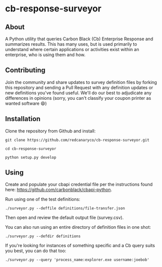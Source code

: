 cb-response-surveyor
================

About
-----

A Python utility that queries Carbon Black (Cb) Enterprise Response and
summarizes results. This has many uses, but is used primarily to understand
where certain applications or activities exist within an enterprise, who is
using them and how.

Contributing
------------

Join the community and share updates to survey definition files by forking this
repository and sending a Pull Request with any definition updates or new
definitions you've found useful. We'll do our best to adjudicate any differences 
in opinions (sorry, you can't classify your coupon printer as wanted software :smile:)

Installation
------------

Clone the repository from Github and install:

    git clone https://github.com/redcanaryco/cb-response-surveyor.git

    cd cb-response-surveyor

    python setup.py develop

Using
-----

Create and populate your cbapi credential file per the instructions found
here: https://github.com/carbonblack/cbapi-python.

Run using one of the test definitions:

    ./surveyor.py --deffile definitions/file-transfer.json

Then open and review the default output file (survey.csv).

You can also run using an entire directory of definition files in one shot:

    ./surveyor.py --defdir definitions

If you're looking for instances of something specific and a Cb query suits you
best, you can do that too:

    ./surveyor.py --query 'process_name:explorer.exe username:joebob'

